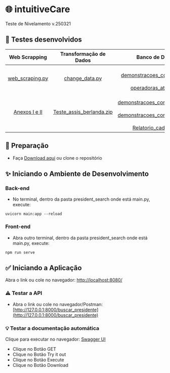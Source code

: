 # 🌐 intuitiveCare
Teste de Nivelamento v.250321

## 📌 Testes desenvolvidos
| Web Scrapping | Transformação de Dados | Banco de Dados | API |
|:-:|:-:|:-:|:-:|
| [web_scraping.py](https://github.com/assisberlanda/intuitiveCare/blob/main/web_scraping.py) | [change_data.py](https://github.com/assisberlanda/intuitiveCare/blob/main/change_data.py) | <br> [demonstracoes_contabeis.sql](https://github.com/assisberlanda/intuitiveCare/blob/main/demonstracoes_contabeis.sql) <br><br> [operadoras_ativas.sql](https://github.com/assisberlanda/intuitiveCare/blob/main/operadoras_ativas.sql) | [PresidentSearch.vue](https://github.com/assisberlanda/intuitiveCare/blob/main/president_search/src/components/PresidentSearch.vue)|
| [Anexos I e II](https://github.com/assisberlanda/intuitiveCare/tree/main/web_scraping) | [Teste_assis_berlanda.zip](https://github.com/assisberlanda/intuitiveCare/tree/main/test_table) | <br> [demonstracoes_contabeis/2023](https://github.com/assisberlanda/intuitiveCare/tree/main/data_base/demonstracoes_contabeis%3A2023) <br><br> [demonstracoes_contabeis/2024](https://github.com/assisberlanda/intuitiveCare/tree/main/data_base/demonstracoes_contabeis%3A2024) <br><br> [Relatorio_cadop.csv](https://github.com/assisberlanda/intuitiveCare/blob/main/data_base/Relatorio_cadop.csv)| [Teste API](https://github.com/assisberlanda/intuitiveCare/tree/main/test_api) <br><br> [postman_collection.json](https://github.com/assisberlanda/intuitiveCare/blob/main/test_api/postman_collection.json) |
## 🚦 Preparação
- Faça [Download aqui](https://github.com/assisberlanda/intuitiveCare/archive/refs/heads/main.zip) ou clone o repositório
## ✨ Iniciando o Ambiente de Desenvolvimento
### Back-end
- No terminal, dentro da pasta president_search onde está main.py, execute:
```
uvicorn main:app --reload
```
### Front-end
- Abra outro terminal, dentro da pasta president_search onde está main.py, execute:
```
npm run serve
```
## ✅ Iniciando a Aplicação
Abra o link ou cole no navegador: [http://localhost:8080/](http://localhost:8080/)

### ⚠️ Testar a API
- Abra o link ou cole no navegador/Postman: [http://127.0.0.1:8000/buscar_presidente](http://127.0.0.1:8000/buscar_presidente)

### 💡 Testar a documentação automática
Clique para executar no navegador: [Swagger UI](http://127.0.0.1:8000/docs#/) <br>
  - Clique no Botão GET
  - Clique no Botão Try it out
  - Clique no Botão Execute
  - Clique no Botão Download
